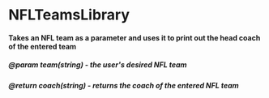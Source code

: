 # NFLTeamsLibrary
#### Takes an NFL team as a parameter and uses it to print out the head coach of the entered team
##### @param team(string) - the user's desired NFL team
##### @return coach(string) - returns the coach of the entered NFL team
